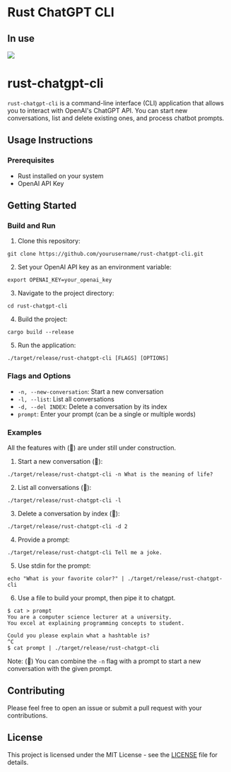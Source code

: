# Rust ChatGPT CLI

## In use

[<img src="https://i.ytimg.com/vi/d-WKDH4-6sI/maxresdefault.jpg">](https://www.youtube.com/watch?v=d-WKDH4-6sI "Script Output")

# rust-chatgpt-cli

`rust-chatgpt-cli` is a command-line interface (CLI) application that allows you to interact with OpenAI's ChatGPT API. You can start new conversations, list and delete existing ones, and process chatbot prompts.

## Usage Instructions

### Prerequisites

- Rust installed on your system
- OpenAI API Key

## Getting Started

### Build and Run

1. Clone this repository:
```
git clone https://github.com/yourusername/rust-chatgpt-cli.git
```

2. Set your OpenAI API key as an environment variable:
```shell
export OPENAI_KEY=your_openai_key
```

3. Navigate to the project directory:
```
cd rust-chatgpt-cli
```

4. Build the project:
```
cargo build --release
```

5. Run the application:
```
./target/release/rust-chatgpt-cli [FLAGS] [OPTIONS]
```

### Flags and Options

- `-n, --new-conversation`: Start a new conversation
- `-l, --list`: List all conversations
- `-d, --del INDEX`: Delete a conversation by its index
- `prompt`: Enter your prompt (can be a single or multiple words)

### Examples

All the features with (🚧) are under still under construction.

1. Start a new conversation (🚧):
```
./target/release/rust-chatgpt-cli -n What is the meaning of life?
```

2. List all conversations (🚧):
```
./target/release/rust-chatgpt-cli -l
```

3. Delete a conversation by index (🚧):
```
./target/release/rust-chatgpt-cli -d 2
```

4. Provide a prompt:
```
./target/release/rust-chatgpt-cli Tell me a joke.
```

5. Use stdin for the prompt:
```
echo "What is your favorite color?" | ./target/release/rust-chatgpt-cli
```

6. Use a file to build your prompt, then pipe it to chatgpt.
```shell
$ cat > prompt
You are a computer science lecturer at a university.
You excel at explaining programming concepts to student.

Could you please explain what a hashtable is?
^C
$ cat prompt | ./target/release/rust-chatgpt-cli
```

Note: (🚧) You can combine the `-n` flag with a prompt to start a new conversation with the given prompt.

## Contributing

Please feel free to open an issue or submit a pull request with your contributions.

## License

This project is licensed under the MIT License - see the [LICENSE](LICENSE) file for details.
